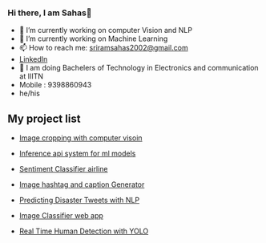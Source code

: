 ### Hi there, I am Sahas👋

- 🔭 I’m currently working on computer Vision and NLP
- 🌱 I’m currently working on Machine Learning 
- 📫 How to reach me: sriramsahas2002@gmail.com
- [LinkedIn](www.linkedin.com/in/ssahas)
- 🏫 I am doing Bachelers of Technology in Electronics and communication at IIITN
- Mobile : 9398860943
- he/his 








## My project list

- [Image cropping with computer visoin](https://github.com/SSahas/Image-cropping-with-Computer-vision)
  
- [Inference api system for ml models](https://github.com/SSahas/tf_deploy)
  
- [Sentiment Classifier airline](https://github.com/SSahas/Sentiment_analysis_airline)
  
- [Image hashtag and caption Generator](https://github.com/SSahas/Image-Caption-and-Hashtag-Generator)

- [Predicting Disaster Tweets with NLP](https://github.com/SSahas/Disaster-Tweets-using-NLP)

- [Image Classifier web app](https://github.com/SSahas/Image-Recognition)

- [Real Time Human Detection with YOLO](https://github.com/SSahas/Real-Time-Human-detection)






